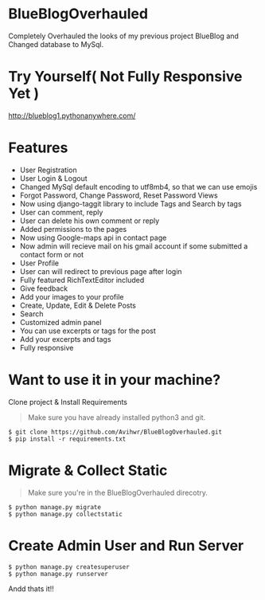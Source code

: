 # BlueBlogOverhauled
Completely Overhauled the looks of my previous project BlueBlog and Changed database to MySql.

# Try Yourself( Not Fully Responsive Yet )
http://blueblog1.pythonanywhere.com/

# Features
* User Registration
* User Login & Logout
* Changed MySql default encoding to utf8mb4, so that we can use emojis
* Forgot Password, Change Password, Reset Password Views
* Now using django-taggit library to include Tags and Search by tags
* User can comment, reply
* User can delete his own comment or reply
* Added permissions to the pages
* Now using Google-maps api in contact page
* Now admin will recieve mail on his gmail account if some submitted a contact form or not
* User Profile
* User can will redirect to previous page after login 
* Fully featured RichTextEditor included
* Give feedback
* Add your images to your profile
* Create, Update, Edit & Delete Posts
* Search
* Customized admin panel
* You can use excerpts or tags for the post
* Add your excerpts and tags
* Fully responsive


# Want to use it in your machine?

Clone project & Install Requirements

> Make sure you have already installed python3 and git.

```
$ git clone https://github.com/Avihwr/BlueBlogOverhauled.git
$ pip install -r requirements.txt
```

# Migrate & Collect Static

> Make sure you're in the BlueBlogOverhauled direcotry.
```
$ python manage.py migrate
$ python manage.py collectstatic
```
# Create Admin User and Run Server

```
$ python manage.py createsuperuser
$ python manage.py runserver
```

Andd thats it!!



